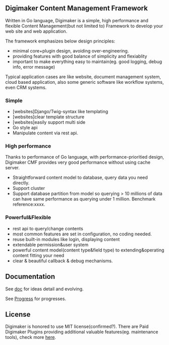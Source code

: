 Digimaker Content Management Framework
----------------
Written in Go language, Digimaker is a simple, high performance and flexible Content Management(but not limited to) Framework to develop your web site and web application.

The framework emphasizes below design principles:
- minimal core+plugin design, avoiding over-engineering.
- providing features with good balance of simplicity and flexiablity
- important to make everything easy to maintain(eg. good logging, debug info, error message)

Typical application cases are like website, document management system, cloud based application, also some generic software like workflow systems, even CRM systems.

### Simple
- [websites]Django/Twig-syntax like templating
- [websites]clear template structure
- [websites]easily support multi side
- Go style api
- Manipulate content via rest api.


### High performance
Thanks to performance of Go language, with performance-prioritied design, Digimaker CMF provides very good performance without using cache server.
- Straightforward content model to database, query data you need directly.
- Support cluster
- Support database partition from model so querying > 10 millions of data can have same performance as querying under 1 million.
Benchmark reference:xxxx.

### Powerful&Flexible
- rest api to query/change contents
- most common features are set in configuration, no coding needed.
- reuse built-in modules like login, displaying content
- extendable permission&user system
- powerful content model(content type&field type) to extending&operating content fitting your need
- clear & beautiful callback & debug mechanisms.


Documentation
--------
See [doc](dm/doc) for ideas detail and evolving.

See [Progress](dm/doc/9.Progress.md) for progresses.

License
--------
Digimaker is honored to use MIT license(confirmed?). There are Paid Digimaker Plugins providing additional valuable features(eg. maintenance tools), check more [here](http://www.digimaker.com).
